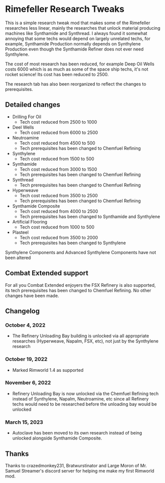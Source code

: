 # Rimefeller Research Tweaks
This is a simple research tweak mod that makes some of the Rimefeller researches less linear, mainly the researches that unlock material producing machines like Synthamide and Synthread. I always found it somewhat annoying that some techs would depend on largely unrelated techs, for example, Synthamide Production normally depends on Synthylene Production even though the Synthamide Refiner does not ever need Synthylene.

The cost of most research has been reduced, for example Deep Oil Wells costs 6000 which is as much as some of the space ship techs, it's not rocket science! Its cost has been reduced to 2500.

The research tab has also been reorganized to reflect the changes to prerequisites.

## Detailed changes

* Drilling For Oil
  * Tech cost reduced from 2500 to 1000
* Deel Wells
  * Tech cost reduced from 6000 to 2500
* Neutroamine
  * Tech cost reduced from 4500 to 500
  * Tech prerequisites has been changed to Chemfuel Refining
* Synthylene
  * Tech cost reduced from 1500 to 500
* Synthamide
  * Tech cost reduced from 3000 to 1500
  * Tech prerequisites has been changed to Chemfuel Refining
* Synthread
  * Tech prerequisites has been changed to Chemfuel Refining
* Hyperweave
  * Tech cost reduced from 3500 to 2500
  * Tech prerequisites has been changed to Chemfuel Refining
* Synthamide Composite
  * Tech cost reduced from 4000 to 2500
  * Tech prerequisites has been changed to Synthamide and Synthylene
* Artificial Flooring
  * Tech cost reduced from 1000 to 500
* Plasteel
  * Tech cost reduced from 3500 to 2000
  * Tech prerequisites has been changed to Synthylene

Synthylene Components and Advanced Synthylene Components have not been altered

## Combat Extended support

For all you Combat Extended enjoyers the FSX Refinery is also supported, its tech prerequisites has been changed to Chemfuel Refining. No other changes have been made.

## Changelog

### October 4, 2022

* The Refinery Unloading Bay building is unlocked via all appropriate researches (Hyperweave, Napalm, FSX, etc), not just by the Synthylene research

### October 19, 2022

* Marked Rimworld 1.4 as supported
  
### November 6, 2022

* Refinery Unloading Bay is now unlocked via the Chemfuel Refining tech instead of Synthylene, Napalm, Neutroamine, etc since all Refinery techs would need to be researched before the unloading bay would be unlocked

### March 15, 2023

* Autoclave has been moved to its own research instead of being unlocked alongside Synthamide Composite.

## Thanks

Thanks to crazedmonkey231, Bratwurstinator and Large Moron of Mr. Samuel Streamer's discord server for helping me make my first Rimworld mod.